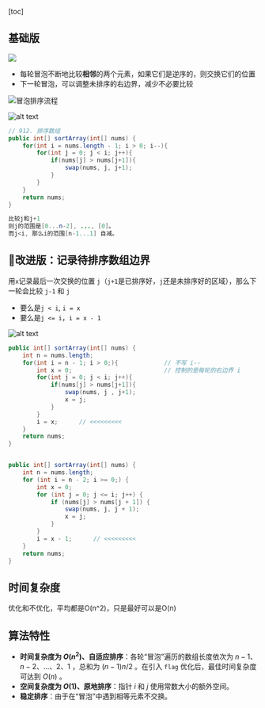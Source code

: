 [toc]

## 基础版

![](https://cdn.jsdelivr.net/gh/sword4869/pic1@main/images/202407112137351.gif)



* 每轮冒泡不断地比较**相邻**的两个元素，如果它们是逆序的，则交换它们的位置
* 下一轮冒泡，可以调整未排序的右边界，减少不必要比较

![冒泡排序流程](https://www.hello-algo.com/chapter_sorting/bubble_sort.assets/bubble_sort_overview.png)

![alt text](https://cdn.jsdelivr.net/gh/sword4869/pic1@main/images/202406201437403.png)
```java
// 912. 排序数组
public int[] sortArray(int[] nums) {
    for(int i = nums.length - 1; i > 0; i--){
        for(int j = 0; j < i; j++){
            if(nums[j] > nums[j+1]){
                swap(nums, j, j+1);
            }
        }
    }
    return nums;
}

比较j和j+1
则j的范围是[0...n-2], ..., [0]。
而j<i, 那么i的范围[n-1...1] 自减。
```
## 🚀改进版：记录待排序数组边界

用`x`记录最后一次交换的位置 `j`（`j+1`是已排序好，`j`还是未排序好的区域），那么下一轮会比较 `j-1` 和 `j`

- 要么是`j < i`,  `i = x` 
- 要么是`j <= i`，`i = x - 1`

![alt text](https://cdn.jsdelivr.net/gh/sword4869/pic1@main/images/202406201437851.png)
```java
public int[] sortArray(int[] nums) {
    int n = nums.length;
    for(int i = n - 1; i > 0;){				// 不写 i--
        int x = 0;							// 控制的是每轮的右边界 i
        for(int j = 0; j < i; j++){
            if(nums[j] > nums[j+1]){
                swap(nums, j , j+1);
                x = j;
            }
        }
        i = x;		// <<<<<<<<<
    }
    return nums;
}


public int[] sortArray(int[] nums) {
    int n = nums.length;
    for (int i = n - 2; i >= 0;) {
        int x = 0;
        for (int j = 0; j <= i; j++) {
            if (nums[j] > nums[j + 1]) {
                swap(nums, j, j + 1);
                x = j;
            }
        }
        i = x - 1;		// <<<<<<<<<
    }
    return nums;
}
```
## 时间复杂度

优化和不优化，平均都是O(n^2)，只是最好可以是O(n)

## 算法特性

- **时间复杂度为 $O(n^2)$、自适应排序**：各轮“冒泡”遍历的数组长度依次为 $n - 1$、$n - 2$、$\dots$、$2$、$1$ ，总和为 $(n - 1) n / 2$ 。在引入 `flag` 优化后，最佳时间复杂度可达到 $O(n)$ 。
- **空间复杂度为 $O(1)$、原地排序**：指针 $i$ 和 $j$ 使用常数大小的额外空间。
- **稳定排序**：由于在“冒泡”中遇到相等元素不交换。

